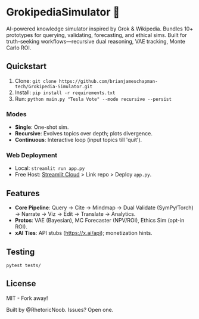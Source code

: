 # GrokipediaSimulator 🚀

AI-powered knowledge simulator inspired by Grok & Wikipedia. Bundles 10+ prototypes for querying, validating, forecasting, and ethical sims. Built for truth-seeking workflows—recursive dual reasoning, VAE tracking, Monte Carlo ROI.

## Quickstart
1. Clone: `git clone https://github.com/brianjameschapman-tech/Grokipedia-Simulator.git`
2. Install: `pip install -r requirements.txt`
3. Run: `python main.py "Tesla Vote" --mode recursive --persist`

### Modes
- **Single**: One-shot sim.
- **Recursive**: Evolves topics over depth; plots divergence.
- **Continuous**: Interactive loop (input topics till 'quit').

### Web Deployment
- Local: `streamlit run app.py`
- Free Host: [Streamlit Cloud](https://streamlit.io/cloud) > Link repo > Deploy `app.py`.

## Features
- **Core Pipeline**: Query → Cite → Mindmap → Dual Validate (SymPy/Torch) → Narrate → Viz → Edit → Translate → Analytics.
- **Protos**: VAE (Bayesian), MC Forecaster (NPV/ROI), Ethics Sim (opt-in ROI).
- **xAI Ties**: API stubs (https://x.ai/api); monetization hints.

## Testing
`pytest tests/` 

## License
MIT - Fork away!

Built by @RhetoricNoob. Issues? Open one.
